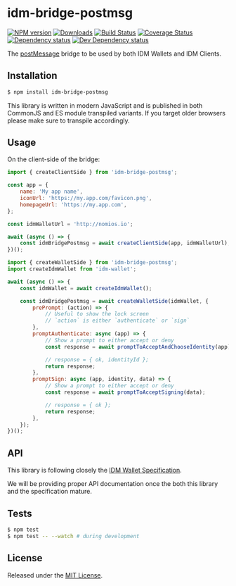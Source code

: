 # idm-bridge-postmsg

[![NPM version][npm-image]][npm-url] [![Downloads][downloads-image]][npm-url] [![Build Status][travis-image]][travis-url] [![Coverage Status][codecov-image]][codecov-url] [![Dependency status][david-dm-image]][david-dm-url] [![Dev Dependency status][david-dm-dev-image]][david-dm-dev-url]

[npm-url]:https://npmjs.org/package/idm-bridge-postmsg
[downloads-image]:http://img.shields.io/npm/dm/idm-bridge-postmsg.svg
[npm-image]:http://img.shields.io/npm/v/idm-bridge-postmsg.svg
[travis-url]:https://travis-ci.org/ipfs-shipyard/js-idm-bridge-postmsg
[travis-image]:http://img.shields.io/travis/ipfs-shipyard/js-idm-bridge-postmsg/master.svg
[codecov-url]:https://codecov.io/gh/ipfs-shipyard/js-idm-bridge-postmsg
[codecov-image]:https://img.shields.io/codecov/c/github/ipfs-shipyard/js-idm-bridge-postmsg/master.svg
[david-dm-url]:https://david-dm.org/ipfs-shipyard/js-idm-bridge-postmsg
[david-dm-image]:https://img.shields.io/david/ipfs-shipyard/js-idm-bridge-postmsg.svg
[david-dm-dev-url]:https://david-dm.org/ipfs-shipyard/js-idm-bridge-postmsg?type=dev
[david-dm-dev-image]:https://img.shields.io/david/dev/ipfs-shipyard/js-idm-bridge-postmsg.svg

The [postMessage](https://developer.mozilla.org/en-US/docs/Web/API/Window/postMessage) bridge to be used by both IDM Wallets and IDM Clients.


## Installation

```sh
$ npm install idm-bridge-postmsg
```

This library is written in modern JavaScript and is published in both CommonJS and ES module transpiled variants. If you target older browsers please make sure to transpile accordingly.


## Usage

On the client-side of the bridge:

```js
import { createClientSide } from 'idm-bridge-postmsg';

const app = {
    name: 'My app name',
    iconUrl: 'https://my.app.com/favicon.png',
    homepageUrl: 'https://my.app.com',
};

const idmWalletUrl = 'http://nomios.io';

await (async () => {
    const idmBridgePostmsg = await createClientSide(app, idmWalletUrl);
})();
```

```js
import { createWalletSide } from 'idm-bridge-postmsg';
import createIdmWallet from 'idm-wallet';

await (async () => {
    const idmWallet = await createIdmWallet();

    const idmBridgePostmsg = await createWalletSide(idmWallet, {
        prePrompt: (action) => {
            // Useful to show the lock screen
            // `action` is either `authenticate` or `sign`
        },
        promptAuthenticate: async (app) => {
            // Show a prompt to either accept or deny
            const response = await promptToAcceptAndChooseIdentity(app);

            // response = { ok, identityId };
            return response;
        },
        promptSign: async (app, identity, data) => {
            // Show a prompt to either accept or deny
            const response = await promptToAcceptSigning(data);

            // response = { ok };
            return response;
        },
    });
})();
```


## API

This library is following closely the [IDM Wallet Specification](https://github.com/ipfs-shipyard/pm-idm/blob/master/docs/idm-spec.md).

We will be providing proper API documentation once the both this library and the specification mature.


## Tests

```sh
$ npm test
$ npm test -- --watch # during development
```


## License

Released under the [MIT License](http://www.opensource.org/licenses/mit-license.php).
